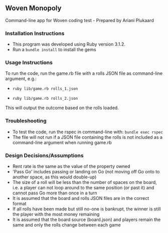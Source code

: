 ## Woven Monopoly
Command-line app for Woven coding test - Prepared by Ariani Plukaard

### Installation Instructions
* This program was developed using Ruby version 3.1.2.
* Run a `bundle install` to install the gems

### Usage Instructions
To run the code, run the game.rb file with a rolls JSON file as command-line argument, e.g.:

* ```ruby lib/game.rb rolls_1.json```

* ```ruby lib/game.rb rolls_2.json```

This will output the outcome based on the rolls loaded.

### Troubleshooting
* To test the code, run the rspec in command-line with:
    `bundle exec rspec`
* The file will not run if a JSON file containing the rolls is not included as a command-line argument when running game.rb

### Design Decisions/Assumptions
* Rent rate is the same as the value of the property owned
* 'Pass Go' includes passing or landing on Go (not moving off Go onto to another space, as this would double-up)
* The size of a roll will be less than the number of spaces on the board, i.e. a player can not loop around to the same position (or past it) and cannot pass Go more than once in a turn
* It is assumed that the board and rolls JSON files are in the correct format
* If all rolls have been made but still no-one is bankrupt, the winner is still the player with the most money remaining
* It is assumed that the board source (board.json) and players remain the same and only the rolls change between each game
